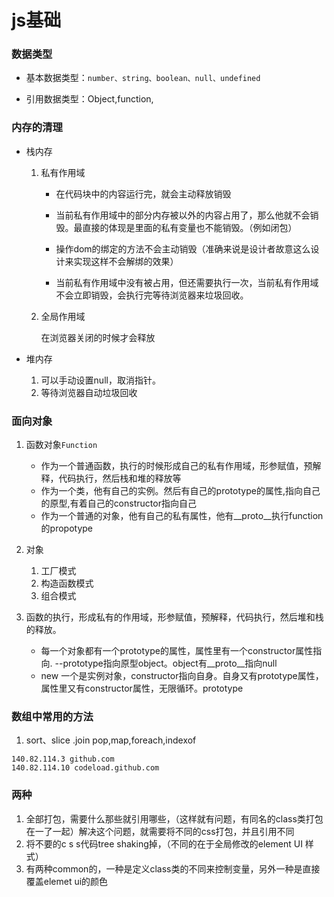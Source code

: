 # js基础

### 数据类型

- 基本数据类型：`number、string、boolean、null、undefined`

- 引用数据类型：Object,function,

### 内存的清理

- 栈内存

  1. 私有作用域

     - 在代码块中的内容运行完，就会主动释放销毁

     - 当前私有作用域中的部分内存被以外的内容占用了，那么他就不会销毁。最直接的体现是里面的私有变量也不能销毁。（例如闭包）
     - 操作dom的绑定的方法不会主动销毁（准确来说是设计者故意这么设计来实现这样不会解绑的效果）
     - 当前私有作用域中没有被占用，但还需要执行一次，当前私有作用域不会立即销毁，会执行完等待浏览器来垃圾回收。

  2. 全局作用域

     在浏览器关闭的时候才会释放

- 堆内存

  1. 可以手动设置null，取消指针。
  2. 等待浏览器自动垃圾回收

  

### 面向对象

1. 函数对象`Function`
   - 作为一个普通函数，执行的时候形成自己的私有作用域，形参赋值，预解释，代码执行，然后栈和堆的释放等
   - 作为一个类，他有自己的实例。然后有自己的prototype的属性,指向自己的原型,有着自己的constructor指向自己
   - 作为一个普通的对象，他有自己的私有属性，他有__proto__执行function的propotype

1. 对象
   1. 工厂模式
   2. 构造函数模式
   3. 组合模式

1. 函数的执行，形成私有的作用域，形参赋值，预解释，代码执行，然后堆和栈的释放。
   - 每一个对象都有一个prototype的属性，属性里有一个constructor属性指向.   --prototype指向原型object。object有__proto__指向null
   - new 一个是实例对象，constructor指向自身。自身又有prototype属性，属性里又有constructor属性，无限循环。prototype

### 数组中常用的方法

1. sort、slice .join pop,map,foreach,indexof







```text
140.82.114.3 github.com
140.82.114.10 codeload.github.com
```









### 两种

1. 全部打包，需要什么那些就引用哪些，（这样就有问题，有同名的class类打包在一了一起）解决这个问题，就需要将不同的css打包，并且引用不同
2. 将不要的c s s代码tree shaking掉，（不同的在于全局修改的element UI 样式）
3. 有两种common的，一种是定义class类的不同来控制变量，另外一种是直接覆盖elemet ui的颜色

